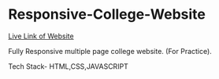 # Responsive-College-Website
[Live Link of Website](ismpractice-42.netlify.app)


Fully Responsive multiple page college website.
(For Practice).

Tech Stack- HTML,CSS,JAVASCRIPT
